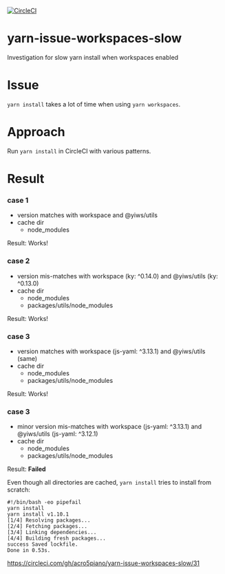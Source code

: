 [![CircleCI](https://circleci.com/gh/acro5piano/yarn-issue-workspaces-slow.svg?style=svg)](https://circleci.com/gh/acro5piano/yarn-issue-workspaces-slow)

# yarn-issue-workspaces-slow

Investigation for slow yarn install when workspaces enabled

# Issue

`yarn install` takes a lot of time when using `yarn workspaces`.

# Approach

Run `yarn install` in CircleCI with various patterns.

# Result

### case 1

- version matches with workspace and @yiws/utils
- cache dir
  - node_modules

Result: Works!

### case 2

- version mis-matches with workspace (ky: ^0.14.0) and @yiws/utils (ky: ^0.13.0)
- cache dir
  - node_modules
  - packages/utils/node_modules

Result: Works!

### case 3

- version matches with workspace (js-yaml: ^3.13.1) and @yiws/utils (same)
- cache dir
  - node_modules
  - packages/utils/node_modules

Result: Works!

### case 3

- minor version mis-matches with workspace (js-yaml: ^3.13.1) and @yiws/utils (js-yaml: ^3.12.1)
- cache dir
  - node_modules
  - packages/utils/node_modules

Result: **Failed**

Even though all directories are cached, `yarn install` tries to install from scratch:

```
#!/bin/bash -eo pipefail
yarn install
yarn install v1.10.1
[1/4] Resolving packages...
[2/4] Fetching packages...
[3/4] Linking dependencies...
[4/4] Building fresh packages...
success Saved lockfile.
Done in 0.53s.
```

https://circleci.com/gh/acro5piano/yarn-issue-workspaces-slow/31
